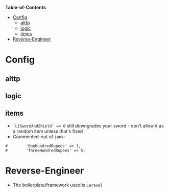 **Table-of-Contents**
- [Config](#config)
  - [alttp](#alttp)
  - [logic](#logic)
  - [items](#items)
- [Reverse-Engineer](#reverse-engineer)

# Config

## alttp

## logic

## items

- `'L1SwordAndShield' => 0` still downgrades your sword - don't allow it as a random item unless that's fixed
- Commented-out of `junk`: 

```
#        'OneHundredRupees' => 1,
#        'ThreeHundredRupees' => 5,
```

# Reverse-Engineer

- The boilerplate/framework used is `Laravel`
